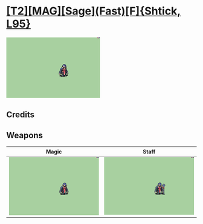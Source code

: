 # [\[T2\]\[MAG\]\[Sage\]\(Fast\)\[F\]{Shtick, L95}](./)

<img src="./6.%20Magic/Magic_000.png" alt="[T2][MAG][Sage](Fast)[F]{Shtick, L95} standing" />

## Credits



## Weapons


|Magic |Staff |
|  :---: | :---: |
| <img alt="Magic animation" src="./6.%20Magic/Magic.gif" /> | <img alt="Staff animation" src="./7.%20Staff/Staff.gif" /> |
